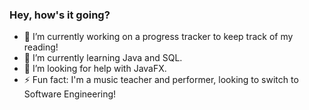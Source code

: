 ### Hey, how's it going?

- 🔭 I’m currently working on a progress tracker to keep track of my reading!
- 🌱 I’m currently learning Java and SQL. 
- 🤔 I’m looking for help with JavaFX. 
- ⚡ Fun fact: I'm a music teacher and performer, looking to switch to Software Engineering!
